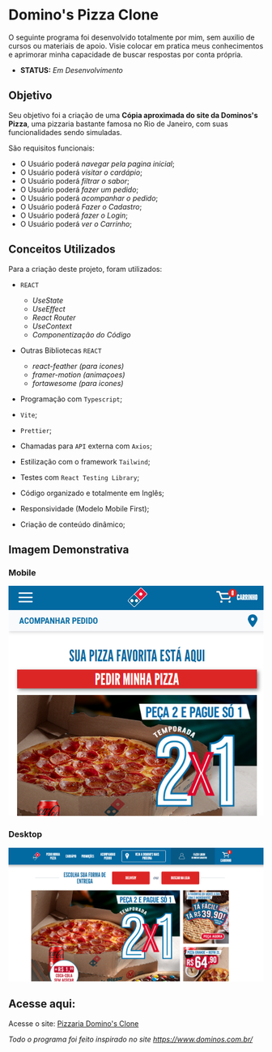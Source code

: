 # Domino's Pizza Clone

O seguinte programa foi desenvolvido totalmente por mim, sem auxilio de cursos ou materiais de apoio. Visie colocar em pratica meus conhecimentos e aprimorar minha capacidade de buscar respostas por conta própria.

-   **STATUS:** _Em Desenvolvimento_

## Objetivo

Seu objetivo foi a criação de uma **Cópia aproximada do site da Dominos's Pizza**, uma pizzaria bastante famosa no Rio de Janeiro, com suas funcionalidades sendo simuladas.

São requisitos funcionais:

-   O Usuário poderá _navegar pela pagina inicial_;
-   O Usuário poderá _visitar o cardápio_;
-   O Usuário poderá _filtrar o sabor_;
-   O Usuário poderá _fazer um pedido_;
-   O Usuário poderá _acompanhar o pedido_;
-   O Usuário poderá _Fazer o Cadastro_;
-   O Usuário poderá _fazer o Login_;
-   O Usuário poderá _ver o Carrinho_;

## Conceitos Utilizados

Para a criação deste projeto, foram utilizados:

-   `REACT`
    -   _UseState_
    -   _UseEffect_
    -   _React Router_
    -   _UseContext_
    -   _Componentização do Código_

-   Outras Bibliotecas `REACT`
    -   _react-feather (para icones)_
    -   _framer-motion (animaçoes)_
    -   _fortawesome (para icones)_

-   Programação com `Typescript`;
-   `Vite`;
-   `Prettier`;

-   Chamadas para `API` externa com `Axios`;
-   Estilização com o framework `Tailwind`;
-   Testes com `React Testing Library`;
-   Código organizado e totalmente em Inglês;
-   Responsividade (Modelo Mobile First);
-   Criação de conteúdo dinâmico;

## Imagem Demonstrativa

### Mobile
![Mobile](src/assets/image-1.png)
### Desktop
![Desktop](src/assets/image.png)

## Acesse aqui:
Acesse o site: 
[Pizzaria Domino's Clone](https://pizzaria-dominos.vercel.app/)

_Todo o programa foi feito inspirado no site https://www.dominos.com.br/_